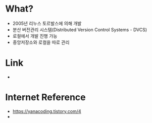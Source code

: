 # What?
- 2005년 리누스 토르발스에 의해 개발
- 분산 버전관리 시스템(Distributed Version Control Systems - DVCS)
- 로컬에서 개발 진행 가능
- 중앙저장소와 로컬을 따로 관리 


# Link
- 

# Internet Reference
- https://yanacoding.tistory.com/4
- 